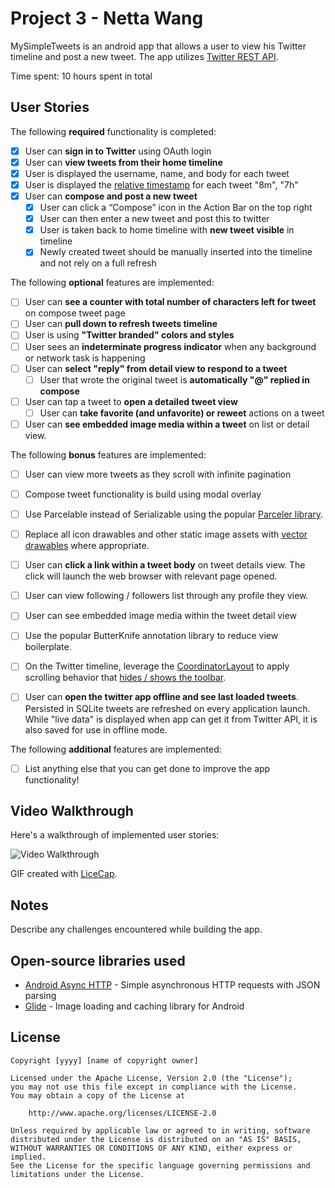 # Project 3 - Netta Wang

MySimpleTweets is an android app that allows a user to view his Twitter timeline and post a new tweet. The app utilizes [Twitter REST API](https://dev.twitter.com/rest/public).

Time spent: 10 hours spent in total

## User Stories

The following **required** functionality is completed:

* [x]	User can **sign in to Twitter** using OAuth login
* [x]	User can **view tweets from their home timeline**
  * [x] User is displayed the username, name, and body for each tweet
  * [x] User is displayed the [relative timestamp](https://gist.github.com/nesquena/f786232f5ef72f6e10a7) for each tweet "8m", "7h"
* [x] User can **compose and post a new tweet**
  * [x] User can click a “Compose” icon in the Action Bar on the top right
  * [x] User can then enter a new tweet and post this to twitter
  * [x] User is taken back to home timeline with **new tweet visible** in timeline
  * [x] Newly created tweet should be manually inserted into the timeline and not rely on a full refresh

The following **optional** features are implemented:

* [ ] User can **see a counter with total number of characters left for tweet** on compose tweet page
* [ ] User can **pull down to refresh tweets timeline**
* [ ] User is using **"Twitter branded" colors and styles**
* [ ] User sees an **indeterminate progress indicator** when any background or network task is happening
* [ ] User can **select "reply" from detail view to respond to a tweet**
  * [ ] User that wrote the original tweet is **automatically "@" replied in compose**
* [ ] User can tap a tweet to **open a detailed tweet view**
  * [ ] User can **take favorite (and unfavorite) or reweet** actions on a tweet
* [ ] User can **see embedded image media within a tweet** on list or detail view.

The following **bonus** features are implemented:

* [ ] User can view more tweets as they scroll with infinite pagination
* [ ] Compose tweet functionality is build using modal overlay
* [ ] Use Parcelable instead of Serializable using the popular [Parceler library](http://guides.codepath.com/android/Using-Parceler).
* [ ] Replace all icon drawables and other static image assets with [vector drawables](http://guides.codepath.com/android/Drawables#vector-drawables) where appropriate.
* [ ] User can **click a link within a tweet body** on tweet details view. The click will launch the web browser with relevant page opened.
* [ ] User can view following / followers list through any profile they view.
* [ ] User can see embedded image media within the tweet detail view
* [ ] Use the popular ButterKnife annotation library to reduce view boilerplate.
* [ ] On the Twitter timeline, leverage the [CoordinatorLayout](http://guides.codepath.com/android/Handling-Scrolls-with-CoordinatorLayout#responding-to-scroll-events) to apply scrolling behavior that [hides / shows the toolbar](http://guides.codepath.com/android/Using-the-App-ToolBar#reacting-to-scroll).
* [ ] User can **open the twitter app offline and see last loaded tweets**. Persisted in SQLite tweets are refreshed on every application launch. While "live data" is displayed when app can get it from Twitter API, it is also saved for use in offline mode.


The following **additional** features are implemented:

* [ ] List anything else that you can get done to improve the app functionality!

## Video Walkthrough

Here's a walkthrough of implemented user stories:

<img src='http://i.imgur.com/link/to/your/gif/file.gif' title='Video Walkthrough' width='' alt='Video Walkthrough' />

GIF created with [LiceCap](http://www.cockos.com/licecap/).

## Notes

Describe any challenges encountered while building the app.

## Open-source libraries used

- [Android Async HTTP](https://github.com/loopj/android-async-http) - Simple asynchronous HTTP requests with JSON parsing
- [Glide](https://github.com/bumptech/glide) - Image loading and caching library for Android

## License

    Copyright [yyyy] [name of copyright owner]

    Licensed under the Apache License, Version 2.0 (the "License");
    you may not use this file except in compliance with the License.
    You may obtain a copy of the License at

        http://www.apache.org/licenses/LICENSE-2.0

    Unless required by applicable law or agreed to in writing, software
    distributed under the License is distributed on an "AS IS" BASIS,
    WITHOUT WARRANTIES OR CONDITIONS OF ANY KIND, either express or implied.
    See the License for the specific language governing permissions and
    limitations under the License.
